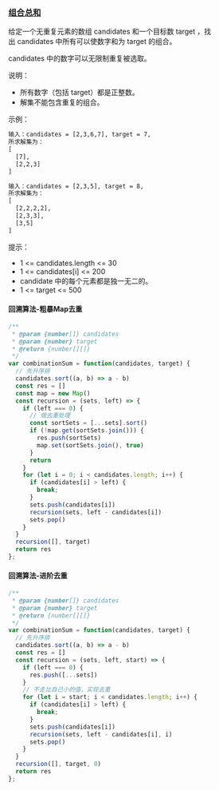 ### [组合总和](https://leetcode-cn.com/problems/combination-sum/)

给定一个无重复元素的数组 candidates 和一个目标数 target ，找出 candidates 中所有可以使数字和为 target 的组合。

candidates 中的数字可以无限制重复被选取。

说明：
- 所有数字（包括 target）都是正整数。
- 解集不能包含重复的组合。 

示例：
```html
输入：candidates = [2,3,6,7], target = 7,
所求解集为：
[
  [7],
  [2,2,3]
]

输入：candidates = [2,3,5], target = 8,
所求解集为：
[
  [2,2,2,2],
  [2,3,3],
  [3,5]
]
```
提示：
- 1 <= candidates.length <= 30
- 1 <= candidates[i] <= 200
- candidate 中的每个元素都是独一无二的。
- 1 <= target <= 500

#### 回溯算法-粗暴Map去重
```javascript
/**
 * @param {number[]} candidates
 * @param {number} target
 * @return {number[][]}
 */
var combinationSum = function(candidates, target) {
  // 先升序排
  candidates.sort((a, b) => a - b)
  const res = []
  const map = new Map()
  const recursion = (sets, left) => {
    if (left === 0) {
      // 做去重处理
      const sortSets = [...sets].sort()
      if (!map.get(sortSets.join())) {
        res.push(sortSets)
        map.set(sortSets.join(), true)
      }
      return
    }
    for (let i = 0; i < candidates.length; i++) {
      if (candidates[i] > left) {
        break;
      }
      sets.push(candidates[i])
      recursion(sets, left - candidates[i])
      sets.pop()
    }
  }
  recursion([], target)
  return res
};
```

#### 回溯算法-进阶去重
```javascript
/**
 * @param {number[]} candidates
 * @param {number} target
 * @return {number[][]}
 */
var combinationSum = function(candidates, target) {
  // 先升序排
  candidates.sort((a, b) => a - b)
  const res = []
  const recursion = (sets, left, start) => {
    if (left === 0) {
      res.push([...sets])
    }
    // 不走比自己小的值，实现去重
    for (let i = start; i < candidates.length; i++) {
      if (candidates[i] > left) {
        break;
      }
      sets.push(candidates[i])
      recursion(sets, left - candidates[i], i)
      sets.pop()
    }
  }
  recursion([], target, 0)
  return res
};
```

